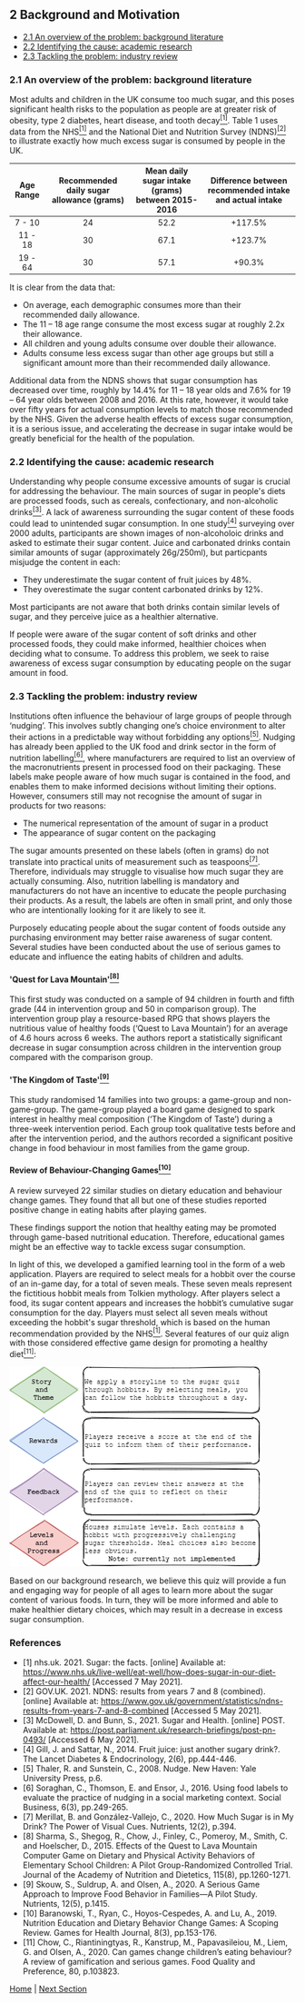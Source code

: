 ## 2 Background and Motivation
  * [2.1 An overview of the problem: background literature](README.md#21-an-overview-of-the-problem-background-literature)
  * [2.2 Identifying the cause: academic research](README.md#22-identifying-the-cause-academic-research)
  * [2.3 Tackling the problem: industry review](README.md#23-tackling-the-problem-industry-review)

### 2.1 An overview of the problem: background literature

Most adults and children in the UK consume too much sugar, and this poses significant health risks to the population as people are at greater risk of obesity, type 2 diabetes, heart disease, and tooth decay[<sup>[1]</sup>](README.md#references). Table 1 uses data from the NHS[<sup>[1]</sup>](README.md#references) and the National Diet and Nutrition Survey (NDNS)[<sup>[2]</sup>](README.md#references) to illustrate exactly how much excess sugar is consumed by people in the UK.

| Age Range | Recommended daily sugar allowance (grams) | Mean daily sugar intake (grams) between 2015-2016 | Difference between recommended intake and actual intake |
| :---: | :---: | :---: | :---: |
| 7 - 10 | 24 | 52.2 | +117.5% |
| 11 - 18 | 30 | 67.1 | +123.7% |
| 19 - 64 | 30 | 57.1 | +90.3% |

It is clear from the data that:
-	On average, each demographic consumes more than their recommended daily allowance.
-	The 11 – 18 age range consume the most excess sugar at roughly 2.2x their allowance.
-	All children and young adults consume over double their allowance.
-	Adults consume less excess sugar than other age groups but still a significant amount more than their recommended daily allowance.

Additional data from the NDNS shows that sugar consumption has decreased over time, roughly by 14.4% for 11 – 18 year olds and 7.6% for 19 – 64 year olds between 2008 and 2016. At this rate, however, it would take over fifty years for actual consumption levels to match those recommended by the NHS. Given the adverse health effects of excess sugar consumption, it is a serious issue, and accelerating the decrease in sugar intake would be greatly beneficial for the health of the population.

### 2.2 Identifying the cause: academic research

Understanding why people consume excessive amounts of sugar is crucial for addressing the behaviour. The main sources of sugar in people's diets are processed foods, such as cereals, confectionary, and non-alcoholic drinks[<sup>[3]</sup>](README.md#references). A lack of awareness surrounding the sugar content of these foods could lead to unintended sugar consumption. In one study[<sup>[4]</sup>](README.md#references) surveying over 2000 adults, participants are shown images of non-alcoholoic drinks and asked to estimate their sugar content. Juice and carbonated drinks contain similar amounts of sugar (approximately 26g/250ml), but particpants misjudge the content in each:

-	They underestimate the sugar content of fruit juices by 48%.
-	They overestimate the sugar content carbonated drinks by 12%.

Most participants are not aware that both drinks contain similar levels of sugar, and they perceive juice as a healthier alternative. 

If people were aware of the sugar content of soft drinks and other processed foods, they could make informed, healthier choices when deciding what to consume. To address this problem, we seek to raise awareness of excess sugar consumption by educating people on the sugar amount in food.

### 2.3 Tackling the problem: industry review

Institutions often influence the behaviour of large groups of people through ‘nudging’. This involves subtly changing one’s choice environment to alter their actions in a predictable way without forbidding any options[<sup>[5]</sup>](README.md#references). Nudging has already been applied to the UK food and drink sector in the form of nutrition labelling[<sup>[6]</sup>](README.md#references), where manufacturers are required to list an overview of the macronutrients present in processed food on their packaging. These labels make people aware of how much sugar is contained in the food, and enables them to make informed decisions without limiting their options. However, consumers still may not recognise the amount of sugar in products for two reasons:
  - The numerical representation of the amount of sugar in a product
  - The appearance of sugar content on the packaging
  
The sugar amounts presented on these labels (often in grams) do not translate into practical units of measurement such as teaspoons[<sup>[7]</sup>](README.md#references). Therefore, individuals may struggle to visualise how much sugar they are actually consuming. Also, nutrition labelling is mandatory and manufacturers do not have an incentive to educate the people purchasing their products. As a result, the labels are often in small print, and only those who are intentionally looking for it are likely to see it.

Purposely educating people about the sugar content of foods outside any purchasing environment may better raise awareness of sugar content. Several studies have been conducted about the use of serious games to educate and influence the eating habits of children and adults.

#### 'Quest for Lava Mountain'[<sup>[8]</sup>](README.md#references)

This first study was conducted on a sample of 94 children in fourth and fifth grade (44 in intervention group and 50 in comparison group). The intervention group play a resource-based RPG that shows players the nutritious value of healthy foods (‘Quest to Lava Mountain’) for an average of 4.6 hours across 6 weeks. The authors report a statistically significant decrease in sugar consumption across children in the intervention group compared with the comparison group. 

#### 'The Kingdom of Taste'[<sup>[9]</sup>](README.md#references)

This study randomised 14 families into two groups: a game-group and non-game-group. The game-group played a board game designed to spark interest in healthy meal composition (‘The Kingdom of Taste’) during a three-week intervention period. Each group took qualitative tests before and after the intervention period, and the authors recorded a significant positive change in food behaviour in most families from the game group. 

#### Review of Behaviour-Changing Games[<sup>[10]</sup>](README.md#references)
A review surveyed 22 similar studies on dietary education and behaviour change games. They found that all but one of these studies reported positive change in eating habits after playing games. 

These findings support the notion that healthy eating may be promoted through game-based nutritional education. Therefore, educational games might be an effective way to tackle excess sugar consumption.

In light of this, we developed a gamified learning tool in the form of a web application. Players are required to select meals for a hobbit over the course of an in-game day, for a total of seven meals. These seven meals represent the fictitious hobbit meals from Tolkien mythology. After players select a food, its sugar content appears and increases the hobbit’s cumulative sugar consumption for the day. Players must select all seven meals without exceeding the hobbit's sugar threshold, which is based on the human recommendation provided by the NHS[<sup>[1]</sup>](README.md#references). Several features of our quiz align with those considered effective game design for promoting a healthy diet[<sup>[11]</sup>](README.md#references):

![Image](gameDesign.png)

Based on our background research, we believe this quiz will provide a fun and engaging way for people of all ages to learn more about the sugar content of various foods. In turn, they will be more informed and able to make healthier dietary choices, which may result in a decrease in excess sugar consumption.

### References

- [1] nhs.uk. 2021. Sugar: the facts. [online] Available at: <https://www.nhs.uk/live-well/eat-well/how-does-sugar-in-our-diet-affect-our-health/> [Accessed 7 May 2021].
- [2] GOV.UK. 2021. NDNS: results from years 7 and 8 (combined). [online] Available at: <https://www.gov.uk/government/statistics/ndns-results-from-years-7-and-8-combined> [Accessed 5 May 2021].
- [3] McDowell, D. and Bunn, S., 2021. Sugar and Health. [online] POST. Available at: <https://post.parliament.uk/research-briefings/post-pn-0493/> [Accessed 6 May 2021].
- [4] Gill, J. and Sattar, N., 2014. Fruit juice: just another sugary drink?. The Lancet Diabetes & Endocrinology, 2(6), pp.444-446.
- [5] Thaler, R. and Sunstein, C., 2008. Nudge. New Haven: Yale University Press, p.6.
- [6] Soraghan, C., Thomson, E. and Ensor, J., 2016. Using food labels to evaluate the practice of nudging in a social marketing context. Social Business, 6(3), pp.249-265.
- [7] Merillat, B. and González-Vallejo, C., 2020. How Much Sugar is in My Drink? The Power of Visual Cues. Nutrients, 12(2), p.394.
- [8] Sharma, S., Shegog, R., Chow, J., Finley, C., Pomeroy, M., Smith, C. and Hoelscher, D., 2015. Effects of the Quest to Lava Mountain Computer Game on Dietary and Physical Activity Behaviors of Elementary School Children: A Pilot Group-Randomized Controlled Trial. Journal of the Academy of Nutrition and Dietetics, 115(8), pp.1260-1271.
- [9] Skouw, S., Suldrup, A. and Olsen, A., 2020. A Serious Game Approach to Improve Food Behavior in Families—A Pilot Study. Nutrients, 12(5), p.1415.
- [10] Baranowski, T., Ryan, C., Hoyos-Cespedes, A. and Lu, A., 2019. Nutrition Education and Dietary Behavior Change Games: A Scoping Review. Games for Health Journal, 8(3), pp.153-176.
- [11] Chow, C., Riantiningtyas, R., Kanstrup, M., Papavasileiou, M., Liem, G. and Olsen, A., 2020. Can games change children’s eating behaviour? A review of gamification and serious games. Food Quality and Preference, 80, p.103823.

[Home](../README.md) | [Next Section](/SystemImplementation/README.md)
